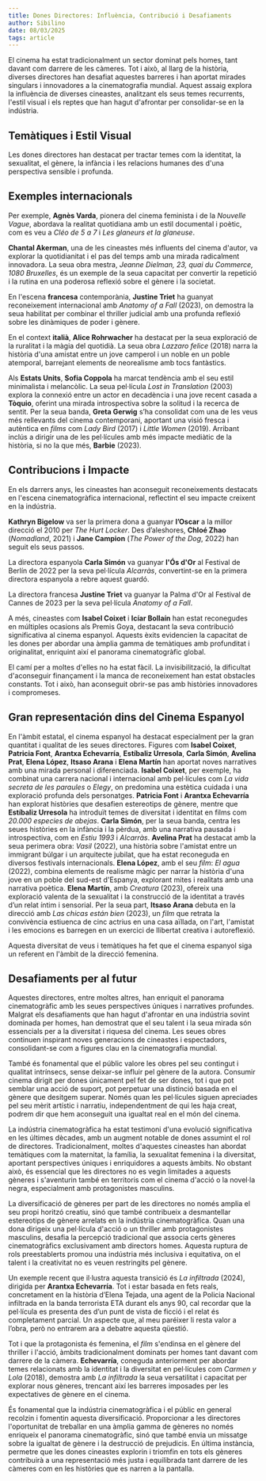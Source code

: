 ```yaml
---
title: Dones Directores: Influència, Contribució i Desafiaments
author: Sibilino
date: 08/03/2025
tags: article
---
```


El cinema ha estat tradicionalment un sector dominat pels homes, tant davant com darrere de les càmeres. Tot i això, al llarg de la història, diverses directores han desafiat aquestes barreres i han aportat mirades singulars i innovadores a la cinematografia mundial. Aquest assaig explora la influència de diverses cineastes, analitzant els seus temes recurrents, l'estil visual i els reptes que han hagut d'afrontar per consolidar-se en la indústria.

## Temàtiques i Estil Visual

Les dones directores han destacat per tractar temes com la identitat, la sexualitat, el gènere, la infància i les relacions humanes des d'una perspectiva sensible i profunda.

## Exemples internacionals 

Per exemple, **Agnès Varda**, pionera del cinema feminista i de la _Nouvelle Vague_, abordava la realitat quotidiana amb un estil documental i poètic, com es veu a _Cléo de 5 a 7_ i _Les glaneurs et la glaneuse_.

**Chantal Akerman**, una de les cineastes més influents del cinema d'autor, va explorar la quotidianitat i el pas del temps amb una mirada radicalment innovadora. La seua obra mestra, _Jeanne Dielman, 23, quai du Commerce, 1080 Bruxelles_, és un exemple de la seua capacitat per convertir la repetició i la rutina en una poderosa reflexió sobre el gènere i la societat.

En l'escena **francesa** contemporània, **Justine Triet** ha guanyat reconeixement internacional amb _Anatomy of a Fall_ (2023), on demostra la seua habilitat per combinar el thriller judicial amb una profunda reflexió sobre les dinàmiques de poder i gènere.

En el context **italià**, **Alice Rohrwacher** ha destacat per la seua exploració de la ruralitat i la màgia del quotidià. La seua obra _Lazzaro felice_ (2018) narra la història d'una amistat entre un jove camperol i un noble en un poble atemporal, barrejant elements de neorealisme amb tocs fantàstics.

Als **Estats Units**, **Sofia Coppola** ha marcat tendència amb el seu estil minimalista i melancòlic. La seua pel·lícula _Lost in Translation_ (2003) explora la connexió entre un actor en decadència i una jove recent casada a **Tòquio**, oferint una mirada introspectiva sobre la solitud i la recerca de sentit. Per la seua banda, **Greta Gerwig** s’ha consolidat com una de les veus més rellevants del cinema contemporani, aportant una visió fresca i autèntica en _films_ com _Lady Bird_ (2017) i _Little Women_ (2019). Arribant inclús a dirigir una de les pel·lícules amb més impacte mediàtic de la història, si no la que més, **Barbie** (2023).

## Contribucions i Impacte

En els darrers anys, les cineastes han aconseguit reconeixements destacats en l'escena cinematogràfica internacional, reflectint el seu impacte creixent en la indústria. 

**Kathryn Bigelow** va ser la primera dona a guanyar **l’Oscar** a la millor direcció el 2010 per _The Hurt Locker_. Des d’aleshores, **Chloé Zhao** (_Nomadland_, 2021) i **Jane Campion** (_The Power of the Dog_, 2022) han seguit els seus passos.

La directora espanyola **Carla Simón** va guanyar **l'Ós d'Or** al Festival de Berlín de 2022 per la seva pel·lícula _Alcarràs_, convertint-se en la primera directora espanyola a rebre aquest guardó. 

La directora francesa **Justine Triet** va guanyar la Palma d'Or al Festival de Cannes de 2023 per la seva pel·lícula _Anatomy of a Fall_.

A més, cineastes com **Isabel Coixet** i **Icíar Bollaín** han estat reconegudes en múltiples ocasions als Premis Goya, destacant la seva contribució significativa al cinema espanyol. Aquests èxits evidencien la capacitat de les dones per abordar una àmplia gamma de temàtiques amb profunditat i originalitat, enriquint així el panorama cinematogràfic global.

El camí per a moltes d'elles no ha estat fàcil. La invisibilització, la dificultat d'aconseguir finançament i la manca de reconeixement han estat obstacles constants. Tot i això, han aconseguit obrir-se pas amb històries innovadores i compromeses.

## Gran representación dins del Cinema Espanyol

En l'àmbit estatal, el cinema espanyol ha destacat especialment per la gran quantitat i qualitat de les seues directores. Figures com **Isabel Coixet**, **Patricia Font**, **Arantxa Echevarría**, **Estíbaliz Urresola**, **Carla Simón**, **Avelina Prat**, **Elena López**, **Itsaso Arana** i **Elena Martín** han aportat noves narratives amb una mirada personal i diferenciada. **Isabel Coixet**, per exemple, ha combinat una carrera nacional i internacional amb pel·lícules com _La vida secreta de les paraules_ o _Elegy_, on predomina una estètica cuidada i una exploració profunda dels personatges. **Patricia Font** i **Arantxa Echevarría** han explorat històries que desafien estereotips de gènere, mentre que **Estíbaliz Urresola** ha introduït temes de diversitat i identitat en films com _20.000 especies de abejas_. **Carla Simón**, per la seua banda, centra les seues històries en la infància i la pèrdua, amb una narrativa pausada i introspectiva, com en _Estiu 1993_ i _Alcarràs_. **Avelina Prat** ha destacat amb la seua perimera obra: _Vasil_ (2022), una història sobre l'amistat entre un immigrant búlgar i un arquitecte jubilat, que ha estat reconeguda en diversos festivals internacionals. **Elena López**, amb el seu _film_: _El agua_ (2022), combina elements de realisme màgic per narrar la història d'una jove en un poble del sud-est d'Espanya, explorant mites i realitats amb una narrativa poètica. **Elena Martín**, amb _Creatura_ (2023), ofereix una exploració valenta de la sexualitat i la construcció de la identitat a través d’un relat íntim i sensorial. Per la seua part, **Itsaso Arana** debuta en la direcció amb _Las chicas están bien_ (2023), un _film_ que retrata la convivència estiuenca de cinc actrius en una casa aïllada, on l'art, l'amistat i les emocions es barregen en un exercici de llibertat creativa i autoreflexió.

Aquesta diversitat de veus i temàtiques ha fet que el cinema espanyol siga un referent en l'àmbit de la direcció femenina.

## Desafiaments per al futur

Aquestes directores, entre moltes altres, han enriquit el panorama cinematogràfic amb les seues perspectives úniques i narratives profundes. Malgrat els desafiaments que han hagut d'afrontar en una indústria sovint dominada per homes, han demostrat que el seu talent i la seua mirada són essencials per a la diversitat i riquesa del cinema. Les seues obres continuen inspirant noves generacions de cineastes i espectadors, consolidant-se com a figures clau en la cinematografia mundial.

També és fonamental que el públic valore les obres pel seu contingut i qualitat intrínsecs, sense deixar-se influir pel gènere de la autora. Consumir cinema dirigit per dones únicament pel fet de ser dones, tot i que pot semblar una acció de suport, pot perpetuar una distinció basada en el gènere que desitgem superar. Només quan les pel·lícules siguen apreciades pel seu mèrit artístic i narratiu, independentment de qui les haja creat, podrem dir que hem aconseguit una igualtat real en el món del cinema.

La indústria cinematogràfica ha estat testimoni d'una evolució significativa en les últimes dècades, amb un augment notable de dones assumint el rol de directores. Tradicionalment, moltes d'aquestes cineastes han abordat temàtiques com la maternitat, la família, la sexualitat femenina i la diversitat, aportant perspectives úniques i enriquidores a aquests àmbits. No obstant això, és essencial que les directores no es vegin limitades a aquests gèneres i s'aventurin també en territoris com el cinema d'acció o la novel·la negra, especialment amb protagonistes masculins.

La diversificació de gèneres per part de les directores no només amplia el seu propi horitzó creatiu, sinó que també contribueix a desmantellar estereotips de gènere arrelats en la indústria cinematogràfica. Quan una dona dirigeix una pel·lícula d'acció o un thriller amb protagonistes masculins, desafia la percepció tradicional que associa certs gèneres cinematogràfics exclusivament amb directors homes. Aquesta ruptura de rols preestablerts promou una indústria més inclusiva i equitativa, on el talent i la creativitat no es veuen restringits pel gènere.

Un exemple recent que il·lustra aquesta transició és _La infiltrada_ (2024), dirigida per **Arantxa Echevarría**. Tot i estar basada en fets reals, concretament en la història d’Elena Tejada, una agent de la Policia Nacional infiltrada en la banda terrorista ETA durant els anys 90, cal recordar que la pel·lícula es presenta des d’un punt de vista de ficció i el relat és completament parcial. Un aspecte que, al meu paréixer li resta valor a l’obra, però no entrarem ara a debatre aquesta qüestió.

Tot i que la protagonista és femenina, el _film_ s'endinsa en el gènere del thriller i l'acció, àmbits tradicionalment dominats per homes tant davant com darrere de la càmera. **Echevarría**, coneguda anteriorment per abordar temes relacionats amb la identitat i la diversitat en pel·lícules com _Carmen y Lola_ (2018), demostra amb _La infiltrada_ la seua versatilitat i capacitat per explorar nous gèneres, trencant així les barreres imposades per les expectatives de gènere en el cinema.

És fonamental que la indústria cinematogràfica i el públic en general recolzin i fomentin aquesta diversificació. Proporcionar a les directores l'oportunitat de treballar en una àmplia gamma de gèneres no només enriqueix el panorama cinematogràfic, sinó que també envia un missatge sobre la igualtat de gènere i la destrucció de prejudicis. En última instància, permetre que les dones cineastes explorin i triomfin en tots els gèneres contribuirà a una representació més justa i equilibrada tant darrere de les càmeres com en les històries que es narren a la pantalla.
